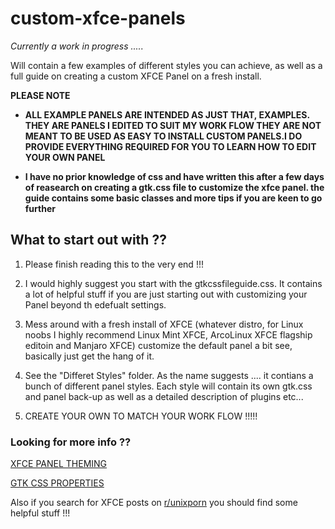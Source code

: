# custom-xfce-panels

*Currently a work in progress .....*

Will contain a few examples of different styles you can achieve, as well as a full guide on creating a custom XFCE Panel on a fresh install. 


**PLEASE NOTE**
 - **ALL EXAMPLE PANELS ARE INTENDED AS JUST THAT, EXAMPLES. THEY ARE PANELS I EDITED TO SUIT MY WORK FLOW THEY ARE NOT MEANT TO BE USED AS EASY TO INSTALL CUSTOM PANELS.I DO PROVIDE EVERYTHING REQUIRED FOR YOU TO LEARN HOW TO EDIT YOUR OWN PANEL**

 - **I have no prior knowledge of css and have written this after a few days of reasearch on creating a gtk.css file to customize the xfce panel. 
the guide contains some basic classes and more tips if you are keen to go further**

## What to start out with ?? 

1. Please finish reading this to the very end !!! 

2. I would highly suggest you start with the gtkcssfileguide.css. It contains a lot of helpful stuff if you are just starting out with customizing your Panel beyond th edefualt settings. 

3. Mess around with a fresh install of XFCE (whatever distro, for Linux noobs I highly recommend Linux Mint XFCE, ArcoLinux XFCE flagship editoin and Manjaro XFCE) customize the default panel a bit see, basically just get the hang of it.

4. See the "Differet Styles" folder. As the name suggests .... it contians a bunch of different panel styles. Each style will contain its own gtk.css and panel back-up as well as a detailed description of plugins etc... 

5. CREATE YOUR OWN TO MATCH YOUR WORK FLOW !!!!! 


### Looking for more info ?? 

[XFCE PANEL THEMING](https://docs.xfce.org/xfce/xfce4-panel/theming) 

[GTK CSS PROPERTIES](https://developer.gnome.org/gtk3/stable/chap-css-properties.html)

Also if you search for XFCE posts on [r/unixporn](https://www.reddit.com/r/unixporn/) you should find some helpful stuff !!! 

